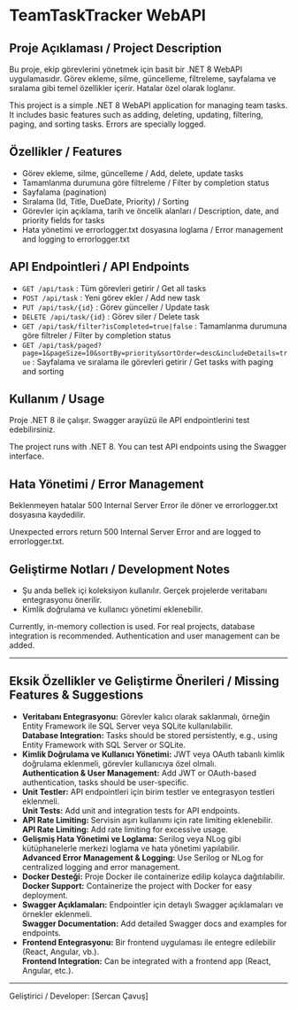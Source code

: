 # TeamTaskTracker WebAPI

## Proje Açıklaması / Project Description
Bu proje, ekip görevlerini yönetmek için basit bir .NET 8 WebAPI uygulamasıdır. Görev ekleme, silme, güncelleme, filtreleme, sayfalama ve sıralama gibi temel özellikler içerir. Hatalar özel olarak loglanır.

This project is a simple .NET 8 WebAPI application for managing team tasks. It includes basic features such as adding, deleting, updating, filtering, paging, and sorting tasks. Errors are specially logged.

## Özellikler / Features
- Görev ekleme, silme, güncelleme / Add, delete, update tasks
- Tamamlanma durumuna göre filtreleme / Filter by completion status
- Sayfalama (pagination)
- Sıralama (Id, Title, DueDate, Priority) / Sorting
- Görevler için açıklama, tarih ve öncelik alanları / Description, date, and priority fields for tasks
- Hata yönetimi ve errorlogger.txt dosyasına loglama / Error management and logging to errorlogger.txt

## API Endpointleri / API Endpoints
- `GET /api/task` : Tüm görevleri getirir / Get all tasks
- `POST /api/task` : Yeni görev ekler / Add new task
- `PUT /api/task/{id}` : Görev günceller / Update task
- `DELETE /api/task/{id}` : Görev siler / Delete task
- `GET /api/task/filter?isCompleted=true|false` : Tamamlanma durumuna göre filtreler / Filter by completion status
- `GET /api/task/paged?page=1&pageSize=10&sortBy=priority&sortOrder=desc&includeDetails=true` : Sayfalama ve sıralama ile görevleri getirir / Get tasks with paging and sorting

## Kullanım / Usage
Proje .NET 8 ile çalışır. Swagger arayüzü ile API endpointlerini test edebilirsiniz.

The project runs with .NET 8. You can test API endpoints using the Swagger interface.

## Hata Yönetimi / Error Management
Beklenmeyen hatalar 500 Internal Server Error ile döner ve errorlogger.txt dosyasına kaydedilir.

Unexpected errors return 500 Internal Server Error and are logged to errorlogger.txt.

## Geliştirme Notları / Development Notes
- Şu anda bellek içi koleksiyon kullanılır. Gerçek projelerde veritabanı entegrasyonu önerilir.
- Kimlik doğrulama ve kullanıcı yönetimi eklenebilir.

Currently, in-memory collection is used. For real projects, database integration is recommended. Authentication and user management can be added.

---

## Eksik Özellikler ve Geliştirme Önerileri / Missing Features & Suggestions
- **Veritabanı Entegrasyonu:** Görevler kalıcı olarak saklanmalı, örneğin Entity Framework ile SQL Server veya SQLite kullanılabilir.  
**Database Integration:** Tasks should be stored persistently, e.g., using Entity Framework with SQL Server or SQLite.
- **Kimlik Doğrulama ve Kullanıcı Yönetimi:** JWT veya OAuth tabanlı kimlik doğrulama eklenmeli, görevler kullanıcıya özel olmalı.  
**Authentication & User Management:** Add JWT or OAuth-based authentication, tasks should be user-specific.
- **Unit Testler:** API endpointleri için birim testler ve entegrasyon testleri eklenmeli.  
**Unit Tests:** Add unit and integration tests for API endpoints.
- **API Rate Limiting:** Servisin aşırı kullanımı için rate limiting eklenebilir.  
**API Rate Limiting:** Add rate limiting for excessive usage.
- **Gelişmiş Hata Yönetimi ve Loglama:** Serilog veya NLog gibi kütüphanelerle merkezi loglama ve hata yönetimi yapılabilir.  
**Advanced Error Management & Logging:** Use Serilog or NLog for centralized logging and error management.
- **Docker Desteği:** Proje Docker ile containerize edilip kolayca dağıtılabilir.  
**Docker Support:** Containerize the project with Docker for easy deployment.
- **Swagger Açıklamaları:** Endpointler için detaylı Swagger açıklamaları ve örnekler eklenmeli.  
**Swagger Documentation:** Add detailed Swagger docs and examples for endpoints.
- **Frontend Entegrasyonu:** Bir frontend uygulaması ile entegre edilebilir (React, Angular, vb.).  
**Frontend Integration:** Can be integrated with a frontend app (React, Angular, etc.).

---
Geliştirici / Developer: [Sercan Çavuş]
